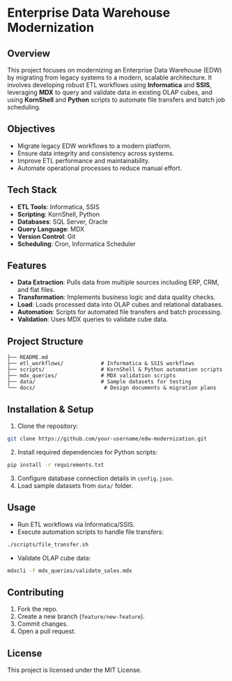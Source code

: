 # Enterprise Data Warehouse Modernization

## Overview

This project focuses on modernizing an Enterprise Data Warehouse (EDW) by migrating from legacy systems to a modern, scalable architecture. It involves developing robust ETL workflows using **Informatica** and **SSIS**, leveraging **MDX** to query and validate data in existing OLAP cubes, and using **KornShell** and **Python** scripts to automate file transfers and batch job scheduling.

## Objectives

* Migrate legacy EDW workflows to a modern platform.
* Ensure data integrity and consistency across systems.
* Improve ETL performance and maintainability.
* Automate operational processes to reduce manual effort.

## Tech Stack

* **ETL Tools**: Informatica, SSIS
* **Scripting**: KornShell, Python
* **Databases**: SQL Server, Oracle
* **Query Language**: MDX
* **Version Control**: Git
* **Scheduling**: Cron, Informatica Scheduler

## Features

* **Data Extraction**: Pulls data from multiple sources including ERP, CRM, and flat files.
* **Transformation**: Implements business logic and data quality checks.
* **Load**: Loads processed data into OLAP cubes and relational databases.
* **Automation**: Scripts for automated file transfers and batch processing.
* **Validation**: Uses MDX queries to validate cube data.

## Project Structure

```
├── README.md
├── etl_workflows/            # Informatica & SSIS workflows
├── scripts/                  # KornShell & Python automation scripts
├── mdx_queries/              # MDX validation scripts
├── data/                     # Sample datasets for testing
└── docs/                      # Design documents & migration plans
```

## Installation & Setup

1. Clone the repository:

```bash
git clone https://github.com/your-username/edw-modernization.git
```

2. Install required dependencies for Python scripts:

```bash
pip install -r requirements.txt
```

3. Configure database connection details in `config.json`.
4. Load sample datasets from `data/` folder.

## Usage

* Run ETL workflows via Informatica/SSIS.
* Execute automation scripts to handle file transfers:

```bash
./scripts/file_transfer.sh
```

* Validate OLAP cube data:

```bash
mdxcli -f mdx_queries/validate_sales.mdx
```

## Contributing

1. Fork the repo.
2. Create a new branch (`feature/new-feature`).
3. Commit changes.
4. Open a pull request.

## License

This project is licensed under the MIT License.
